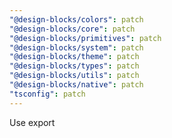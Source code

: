 ```yaml
---
"@design-blocks/colors": patch
"@design-blocks/core": patch
"@design-blocks/primitives": patch
"@design-blocks/system": patch
"@design-blocks/theme": patch
"@design-blocks/types": patch
"@design-blocks/utils": patch
"@design-blocks/native": patch
"tsconfig": patch
---
```


Use export
